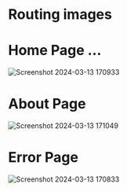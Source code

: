 # Routing images 
  # Home Page ...
  ![Screenshot 2024-03-13 170933](https://github.com/AjeetkumarYadav07/Dynamic_routing/assets/156670687/eba3913e-9d12-41ab-be22-4aec0fd4e45c)  


  #  About Page 

  
![Screenshot 2024-03-13 171049](https://github.com/AjeetkumarYadav07/Dynamic_routing/assets/156670687/4536c042-5c52-4799-bb40-6b759058beb9)


# Error Page 

![Screenshot 2024-03-13 170833](https://github.com/AjeetkumarYadav07/Dynamic_routing/assets/156670687/1ac39004-0234-44e4-b667-ba462db42ba4)
